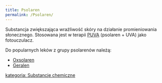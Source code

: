 ```yaml
---
title: Psolaren
permalink: /Psolaren/
---
```


Substancja zwiększająca wrażliwość skóry na działanie promieniowania słonecznego. Stosowana jest w terapii [PUVA](/atopedia/PUVA "wikilink") (psolaren + UVA) jako fotouczulacz.

Do popularnych leków z grupy psolarenów należą:

-   [Oxsolaren](/atopedia/Oxsolaren "wikilink")
-   [Geralen](/atopedia/Geralen "wikilink")

[kategoria: Substancje chemiczne](/atopedia/kategoria:_Substancje_chemiczne "wikilink")